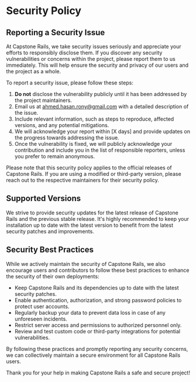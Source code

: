 # Security Policy

## Reporting a Security Issue

At Capstone Rails, we take security issues seriously and appreciate your efforts to responsibly disclose them. If you discover any security vulnerabilities or concerns within the project, please report them to us immediately. This will help ensure the security and privacy of our users and the project as a whole.

To report a security issue, please follow these steps:

1. **Do not** disclose the vulnerability publicly until it has been addressed by the project maintainers.
2. Email us at [ahmed.hasan.rony@gmail.com](mailto:ahmed.hasan.rony@gmail.com) with a detailed description of the issue.
3. Include relevant information, such as steps to reproduce, affected versions, and any potential mitigations.
4. We will acknowledge your report within [X days] and provide updates on the progress towards addressing the issue.
5. Once the vulnerability is fixed, we will publicly acknowledge your contribution and include you in the list of responsible reporters, unless you prefer to remain anonymous.

Please note that this security policy applies to the official releases of Capstone Rails. If you are using a modified or third-party version, please reach out to the respective maintainers for their security policy.

## Supported Versions

We strive to provide security updates for the latest release of Capstone Rails and the previous stable release. It's highly recommended to keep your installation up to date with the latest version to benefit from the latest security patches and improvements.

## Security Best Practices

While we actively maintain the security of Capstone Rails, we also encourage users and contributors to follow these best practices to enhance the security of their own deployments:

- Keep Capstone Rails and its dependencies up to date with the latest security patches.
- Enable authentication, authorization, and strong password policies to protect user accounts.
- Regularly backup your data to prevent data loss in case of any unforeseen incidents.
- Restrict server access and permissions to authorized personnel only.
- Review and test custom code or third-party integrations for potential vulnerabilities.

By following these practices and promptly reporting any security concerns, we can collectively maintain a secure environment for all Capstone Rails users.

Thank you for your help in making Capstone Rails a safe and secure project!
